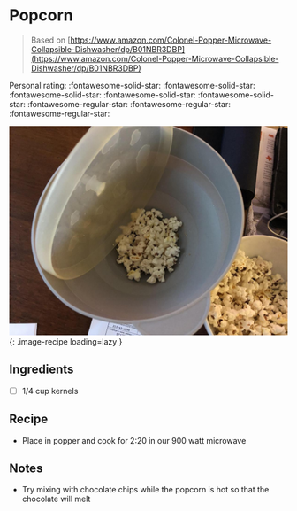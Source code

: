 <!-- Needs Manual Review -->

# Popcorn

> Based on [https://www.amazon.com/Colonel-Popper-Microwave-Collapsible-Dishwasher/dp/B01NBR3DBP](https://www.amazon.com/Colonel-Popper-Microwave-Collapsible-Dishwasher/dp/B01NBR3DBP)

<!-- rating=2; (User can specify rating on scale of 1-5) -->
<!-- AUTO-UserRating -->
Personal rating: :fontawesome-solid-star: :fontawesome-solid-star: :fontawesome-solid-star: :fontawesome-solid-star: :fontawesome-solid-star: :fontawesome-regular-star: :fontawesome-regular-star: :fontawesome-regular-star:
<!-- /AUTO-UserRating -->

<!-- name_image=popcorn.jpeg; (User can specify image name) -->
<!-- AUTO-Image -->
![popcorn.jpeg](./popcorn.jpeg){: .image-recipe loading=lazy }
<!-- /AUTO-Image -->

## Ingredients

* [ ] 1/4 cup kernels

## Recipe

* Place in popper and cook for 2:20 in our 900 watt microwave

## Notes

* Try mixing with chocolate chips while the popcorn is hot so that the chocolate will melt
